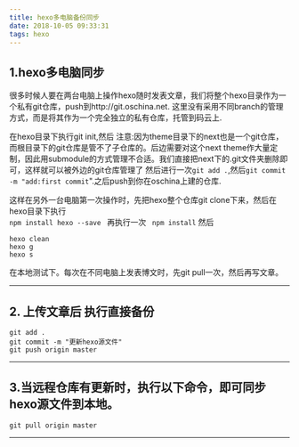 ```yaml
---
title: hexo多电脑备份同步
date: 2018-10-05 09:33:31
tags: hexo
---
```


## 1.hexo多电脑同步
很多时候人要在两台电脑上操作hexo随时发表文章，我们将整个hexo目录作为一个私有git仓库，push到http://git.oschina.net.  这里没有采用不同branch的管理方式，而是将其作为一个完全独立的私有仓库，托管到码云上.
<!--more-->


在hexo目录下执行git init,然后 
注意:因为theme目录下的next也是一个git仓库，而根目录下的git仓库是管不了子仓库的。后边需要对这个next theme作大量定制，因此用submodule的方式管理不合适。我们直接把next下的.git文件夹删除即可，这样就可以被外边的git仓库管理了 
然后进行一次`git add .`,然后`git commit -m "add:first commit`".之后push到你在oschina上建的仓库.

这样在另外一台电脑第一次操作时，先把hexo整个仓库git clone下来，然后在hexo目录下执行  
`npm install hexo --save `
再执行一次  ` npm install`  然后


```
hexo clean
hexo g
hexo s
```

在本地测试下。每次在不同电脑上发表博文时，先git pull一次，然后再写文章。

---


## 2. 上传文章后 执行直接备份

```
git add .
git commit -m "更新hexo源文件"
git push origin master
```

---

## 3.当远程仓库有更新时，执行以下命令，即可同步hexo源文件到本地。

`git pull origin master`

---
